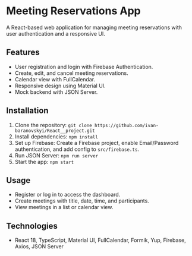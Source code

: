 # Meeting Reservations App

A React-based web application for managing meeting reservations with user authentication and a responsive UI.

## Features
- User registration and login with Firebase Authentication.
- Create, edit, and cancel meeting reservations.
- Calendar view with FullCalendar.
- Responsive design using Material UI.
- Mock backend with JSON Server.

## Installation
1. Clone the repository: `git clone https://github.com/ivan-baranovskyi/React__project.git`
2. Install dependencies: `npm install`
3. Set up Firebase: Create a Firebase project, enable Email/Password authentication, and add config to `src/firebase.ts`.
4. Run JSON Server: `npm run server`
5. Start the app: `npm start`

## Usage
- Register or log in to access the dashboard.
- Create meetings with title, date, time, and participants.
- View meetings in a list or calendar view.

## Technologies
- React 18, TypeScript, Material UI, FullCalendar, Formik, Yup, Firebase, Axios, JSON Server
